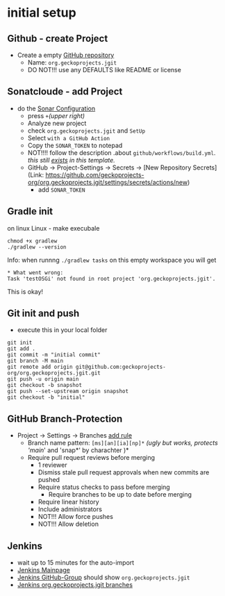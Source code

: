 # initial setup

## Github - create Project
- Create a empty [GitHub repository](https://github.com/organizations/geckoprojects-org/repositories/new)
  - Name: `org.geckoprojects.jgit`
  - DO NOT!!! use any DEFAULTS like README or license
  
## Sonatcloude - add Project
- do the [Sonar Configuration](https://sonarcloud.io/organizations/geckoprojects-org/projects)
  - press `+`_(upper right)_
  - Analyze new project
  - check `org.geckoprojects.jgit` and `SetUp`
  - Select `with a GitHub Action`
  - Copy the `SONAR_TOKEN` to notepad
  - NOT!!!! follow the description .about `github/workflows/build.yml`. _this still [exists](../blob/main/.github/workflows/sonar.yml) in this template._
  - GitHub -> Project-Settings -> Secrets -> [New Repository Secrets](Link: https://github.com/geckoprojects-org/org.geckoprojects.jgit/settings/secrets/actions/new)
    - add `SONAR_TOKEN`

## Gradle init

on linux Linux - make execubale 
```
chmod +x gradlew
./gradlew --version
```

Info: 
when runnng `./gradlew tasks` on this empty workspace you will get
```
* What went wrong:
Task 'testOSGi' not found in root project 'org.geckoprojects.jgit'.
```
This is okay!


## Git init and push
- execute this in your local folder

```
git init
git add .
git commit -m "initial commit"
git branch -M main
git remote add origin git@github.com:geckoprojects-org/org.geckoprojects.jgit.git
git push -u origin main
git checkout -b snapshot
git push --set-upstream origin snapshot
git checkout -b "initial"
```

## GitHub Branch-Protection
- Project -> Settings  -> Branches [add rule](https://github.com/geckoprojects-org/org.geckoprojects.jgit/settings/branch_protection_rules/new)
  - Branch name pattern: `[ms][an][ia][np]*` *(ugly but works, protects 'main*' and 'snap*' by charachter )*
  - Require pull request reviews before merging
    - 1 reviewer
    - Dismiss stale pull request approvals when new commits are pushed
    - Require status checks to pass before merging
      - Require branches to be up to date before merging
    - Require linear history
    - Include administrators
    - NOT!!! Allow force pushes
    - NOT!!! Allow deletion

## Jenkins
- wait up to 15 minutes for the auto-import
- [Jenkins Mainpage](https://devel.data-in-motion.biz/jenkins/)
- [Jenkins GitHub-Group](https://devel.data-in-motion.biz/jenkins/job/GH/) should show `org.geckoprojects.jgit`
- [Jenkins org.geckoprojects.jgit branches](https://devel.data-in-motion.biz/jenkins/job/GH/job/org.geckoprojects.jgit/)

